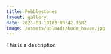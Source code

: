 ```yaml
---
title: Pebblestones
layout: gallery
date: 2021-08-10T03:09:42.158Z
image: /assets/uploads/bude_house.jpg
---
```

This is a description